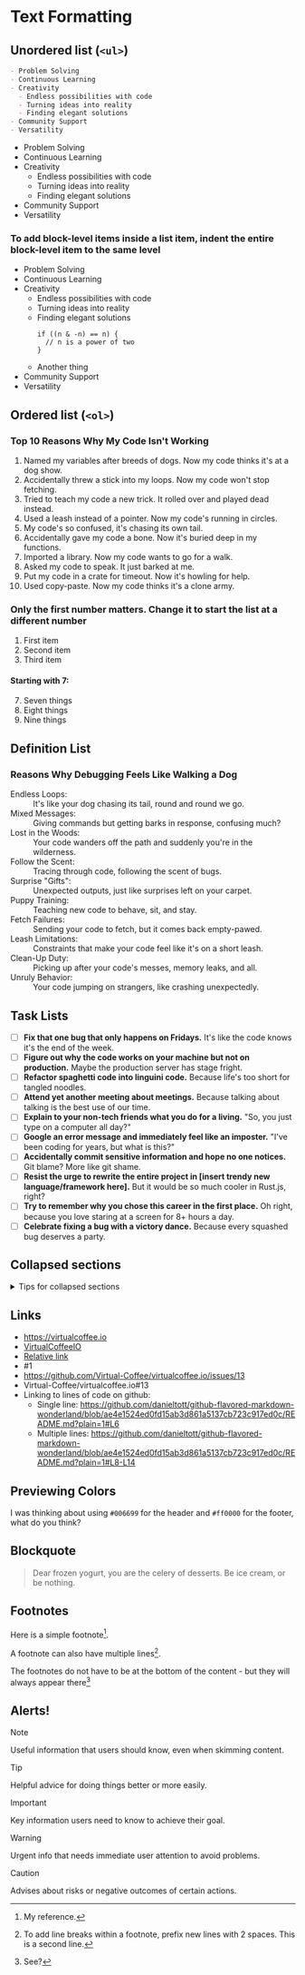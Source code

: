 # Text Formatting

## Unordered list (`<ul>`)

```md
- Problem Solving
- Continuous Learning
- Creativity
  - Endless possibilities with code
  - Turning ideas into reality
  - Finding elegant solutions
- Community Support
- Versatility
```

- Problem Solving
- Continuous Learning
- Creativity
  - Endless possibilities with code
  - Turning ideas into reality
  - Finding elegant solutions
- Community Support
- Versatility

### To add block-level items inside a list item, indent the entire block-level item to the same level

- Problem Solving
- Continuous Learning
- Creativity
  - Endless possibilities with code
  - Turning ideas into reality
  - Finding elegant solutions
    ```
    if ((n & -n) == n) {
      // n is a power of two
    }
    ```
  - Another thing
- Community Support
- Versatility

## Ordered list (`<ol>`)

### Top 10 Reasons Why My Code Isn't Working

1. Named my variables after breeds of dogs. Now my code thinks it's at a dog show.
2. Accidentally threw a stick into my loops. Now my code won't stop fetching.
3. Tried to teach my code a new trick. It rolled over and played dead instead.
4. Used a leash instead of a pointer. Now my code's running in circles.
5. My code's so confused, it's chasing its own tail.
6. Accidentally gave my code a bone. Now it's buried deep in my functions.
7. Imported a library. Now my code wants to go for a walk.
8. Asked my code to speak. It just barked at me.
9. Put my code in a crate for timeout. Now it's howling for help.
10. Used copy-paste. Now my code thinks it's a clone army.

### Only the first number matters. Change it to start the list at a different number

1. First item
2. Second item
3. Third item

#### Starting with 7:

7. Seven things
8. Eight things
9. Nine things

## Definition List

### Reasons Why Debugging Feels Like Walking a Dog

<dl>
  <dt>Endless Loops:</dt>
  <dd>It's like your dog chasing its tail, round and round we go.</dd>
  <dt>Mixed Messages:</dt>
  <dd>Giving commands but getting barks in response, confusing much?</dd>
  <dt>Lost in the Woods:</dt>
  <dd>Your code wanders off the path and suddenly you're in the wilderness.</dd>
  <dt>Follow the Scent:</dt>
  <dd>Tracing through code, following the scent of bugs.</dd>
  <dt>Surprise "Gifts":</dt>
  <dd>Unexpected outputs, just like surprises left on your carpet.</dd>
  <dt>Puppy Training:</dt>
  <dd>Teaching new code to behave, sit, and stay.</dd>
  <dt>Fetch Failures:</dt>
  <dd>Sending your code to fetch, but it comes back empty-pawed.</dd>
  <dt>Leash Limitations:</dt>
  <dd>Constraints that make your code feel like it's on a short leash.</dd>
  <dt>Clean-Up Duty:</dt>
  <dd>Picking up after your code's messes, memory leaks, and all.</dd>
  <dt>Unruly Behavior:</dt>
  <dd>Your code jumping on strangers, like crashing unexpectedly.</dd>
</dl>

## Task Lists

- [ ] **Fix that one bug that only happens on Fridays.** It's like the code knows it's the end of the week.
- [ ] **Figure out why the code works on your machine but not on production.** Maybe the production server has stage fright.
- [ ] **Refactor spaghetti code into linguini code.** Because life's too short for tangled noodles.
- [ ] **Attend yet another meeting about meetings.** Because talking about talking is the best use of our time.
- [ ] **Explain to your non-tech friends what you do for a living.** "So, you just type on a computer all day?"
- [ ] **Google an error message and immediately feel like an imposter.** "I've been coding for years, but what is this?"
- [ ] **Accidentally commit sensitive information and hope no one notices.** Git blame? More like git shame.
- [ ] **Resist the urge to rewrite the entire project in [insert trendy new language/framework here].** But it would be so much cooler in Rust.js, right?
- [ ] **Try to remember why you chose this career in the first place.** Oh right, because you love staring at a screen for 8+ hours a day.
- [ ] **Celebrate fixing a bug with a victory dance.** Because every squashed bug deserves a party.

## Collapsed sections

<details>

<summary>Tips for collapsed sections</summary>

### You can add a header

Just make sure there is a full line break between the `</summary>` tag and your markdown.

You can add text within a collapsed section.

You can add an image or a code block, too.

```ruby
   puts "Hello World"
```

</details>

## Links

- https://virtualcoffee.io
- [VirtualCoffeeIO](https://virtualcoffee.io)
- [Relative link](img/bugs-2.jpg)
- #1
- https://github.com/Virtual-Coffee/virtualcoffee.io/issues/13
- Virtual-Coffee/virtualcoffee.io#13
- Linking to lines of code on github:
  - Single line:
    https://github.com/danieltott/github-flavored-markdown-wonderland/blob/ae4e1524ed0fd15ab3d861a5137cb723c917ed0c/README.md?plain=1#L6
  - Multiple lines:
    https://github.com/danieltott/github-flavored-markdown-wonderland/blob/ae4e1524ed0fd15ab3d861a5137cb723c917ed0c/README.md?plain=1#L8-L14

## Previewing Colors

I was thinking about using `#006699` for the header and `#ff0000` for the footer, what do you think?

## Blockquote

> Dear frozen yogurt, you are the celery of desserts. Be ice cream, or be nothing.

## Footnotes

Here is a simple footnote[^1].

A footnote can also have multiple lines[^2].

[^1]: My reference.
[^2]:
    To add line breaks within a footnote, prefix new lines with 2 spaces.
    This is a second line.

The footnotes do not have to be at the bottom of the content - but they will always appear there[^3]

[^3]: See?

## Alerts!

> [!NOTE]
> Useful information that users should know, even when skimming content.

> [!TIP]
> Helpful advice for doing things better or more easily.

> [!IMPORTANT]
> Key information users need to know to achieve their goal.

> [!WARNING]
> Urgent info that needs immediate user attention to avoid problems.

> [!CAUTION]
> Advises about risks or negative outcomes of certain actions.
